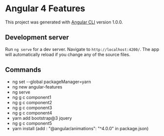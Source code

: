 # Angular 4 Features

This project was generated with [Angular CLI](https://github.com/angular/angular-cli) version 1.0.0.

## Development server

Run `ng serve` for a dev server. Navigate to `http://localhost:4200/`. The app will automatically reload if you change any of the source files.

## Commands

* ng set --global packageManager=yarn
* ng new angular-features
* ng serve
* ng g c component1
* ng g c component2
* ng g c component3
* ng g c component4
* yarn add bootstrap@3 jquery
* ng g c component5
* yarn install (add : "@angular/animations": "^4.0.0" in package.json)

